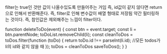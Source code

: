 filter는 true인 것만 값이 나올수있도록 만들어주는 거임 즉, id값이 같지 않다면 return으로 인해서 반환해준다. 즉, filter로 인해 변수값이 배열 형태로 저장됨 약간 필터링하는 것이다.  즉, 참인값은 제외해주는 느낌이 filter이다. 

function deleteToDo(event) {
    const btn = event.target;
    const li = btn.parentNode;
    toDoList.removeChild(li);
const cleanToDos = toDos.filter(function (toDo) {
        return toDo.id !== parseInt(li.id);
        //모든 todos가 li의 id와 같지 않을 때
    });
    toDos = cleanToDos
    saveToDos();
}
}

